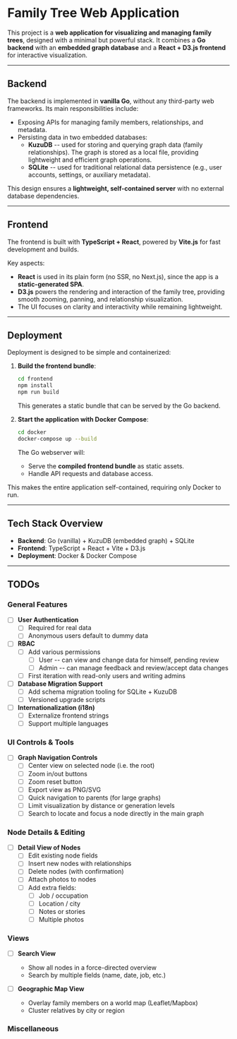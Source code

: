 # Family Tree Web Application

This project is a **web application for visualizing and managing family trees**, designed with a minimal but powerful 
stack. It combines a **Go backend** with an **embedded graph database** and a **React + D3.js frontend** for interactive 
visualization.

---

## Backend

The backend is implemented in **vanilla Go**, without any third-party web frameworks. Its main responsibilities include:

- Exposing APIs for managing family members, relationships, and metadata.
- Persisting data in two embedded databases:
  - **KuzuDB** -- used for storing and querying graph data (family relationships). The graph is stored as a local 
    file, providing lightweight and efficient graph operations.
  - **SQLite** -- used for traditional relational data persistence (e.g., user accounts, settings, or auxiliary metadata).

This design ensures a **lightweight, self-contained server** with no external database dependencies.

---

## Frontend

The frontend is built with **TypeScript + React**, powered by **Vite.js** for fast development and builds.

Key aspects: 
- **React** is used in its plain form (no SSR, no Next.js), since the app is a **static-generated SPA**.
- **D3.js** powers the rendering and interaction of the family tree, providing smooth zooming, panning, and 
  relationship visualization.
- The UI focuses on clarity and interactivity while remaining lightweight.

---

## Deployment

Deployment is designed to be simple and containerized:

1.  **Build the frontend bundle**:

    ``` bash
    cd frontend
    npm install
    npm run build
    ```

    This generates a static bundle that can be served by the Go backend.

2.  **Start the application with Docker Compose**:

    ``` bash
    cd docker
    docker-compose up --build
    ```

    The Go webserver will:

    -   Serve the **compiled frontend bundle** as static assets.
    -   Handle API requests and database access.

This makes the entire application self-contained, requiring only Docker to run.

---

## Tech Stack Overview

-   **Backend**: Go (vanilla) + KuzuDB (embedded graph) + SQLite
-   **Frontend**: TypeScript + React + Vite + D3.js
-   **Deployment**: Docker & Docker Compose

---

## TODOs

### General Features

- [ ] **User Authentication**
    - [ ] Required for real data
    - [ ] Anonymous users default to dummy data

- [ ] **RBAC**
  - [ ] Add various permissions
    - [ ] User -- can view and change data for himself, pending review
    - [ ] Admin -- can manage feedback and review/accept data changes
  - [ ] First iteration with read-only users and writing admins

- [ ] **Database Migration Support**
    - [ ] Add schema migration tooling for SQLite + KuzuDB
    - [ ] Versioned upgrade scripts

- [ ] **Internationalization (i18n)**
    - [ ] Externalize frontend strings
    - [ ] Support multiple languages

### UI Controls & Tools

- [ ] **Graph Navigation Controls**
    - [ ] Center view on selected node (i.e. the root)
    - [ ] Zoom in/out buttons
    - [ ] Zoom reset button
    - [ ] Export view as PNG/SVG
    - [ ] Quick navigation to parents (for large graphs)
    - [ ] Limit visualization by distance or generation levels
    - [ ] Search to locate and focus a node directly in the main graph

### Node Details & Editing

- [ ] **Detail View of Nodes**
    - [ ] Edit existing node fields
    - [ ] Insert new nodes with relationships
    - [ ] Delete nodes (with confirmation)
    - [ ] Attach photos to nodes
    - [ ] Add extra fields:
        - [ ] Job / occupation
        - [ ] Location / city
        - [ ] Notes or stories
        - [ ] Multiple photos

### Views

- [ ] **Search View**
    - Show all nodes in a force-directed overview
    - Search by multiple fields (name, date, job, etc.)

- [ ] **Geographic Map View**
    - Overlay family members on a world map (Leaflet/Mapbox)
    - Cluster relatives by city or region

### Miscellaneous
